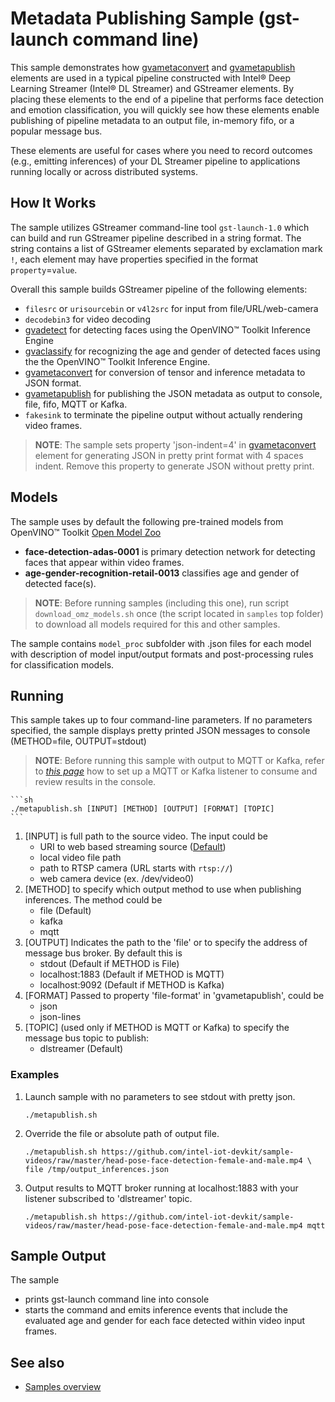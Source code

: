 # Metadata Publishing Sample (gst-launch command line)

This sample demonstrates how [gvametaconvert](../../../../docs/source/elements/gvametaconvert.md) and [gvametapublish](../../../../docs/source/elements/gvametapublish.md) elements are used in a typical pipeline constructed with Intel® Deep Learning Streamer (Intel® DL Streamer) and GStreamer elements. By placing these elements to the end of a pipeline that performs face detection and emotion classification, you will quickly see how these elements enable publishing of pipeline metadata to an output file, in-memory fifo, or a popular message bus.

These elements are useful for cases where you need to record outcomes (e.g., emitting inferences) of your DL Streamer pipeline to applications running locally or across distributed systems.

## How It Works
The sample utilizes GStreamer command-line tool `gst-launch-1.0` which can build and run GStreamer pipeline described in a string format.
The string contains a list of GStreamer elements separated by exclamation mark `!`, each element may have properties specified in the format `property`=`value`.

Overall this sample builds GStreamer pipeline of the following elements:
* `filesrc` or `urisourcebin` or `v4l2src` for input from file/URL/web-camera
* `decodebin3` for video decoding
* [gvadetect](../../../../docs/source/elements/gvadetect.md) for detecting faces using the OpenVINO™ Toolkit Inference Engine
* [gvaclassify](../../../../docs/source/elements/gvaclassify.md) for recognizing the age and gender of detected faces using the the OpenVINO™ Toolkit Inference Engine.
* [gvametaconvert](../../../../docs/source/elements/gvametaconvert.md) for conversion of tensor and inference metadata to JSON format.
* [gvametapublish](../../../../docs/source/elements/gvametapublish.md) for publishing the JSON metadata as output to console, file, fifo, MQTT or Kafka.
* `fakesink` to terminate the pipeline output without actually rendering video frames.

> **NOTE**: The sample sets property 'json-indent=4' in [gvametaconvert](../../../../docs/source/elements/gvametaconvert.md) element for generating JSON in pretty print format with 4 spaces indent. Remove this property to generate JSON without pretty print.

## Models

The sample uses by default the following pre-trained models from OpenVINO™ Toolkit [Open Model Zoo](https://github.com/openvinotoolkit/open_model_zoo)
*   __face-detection-adas-0001__ is primary detection network for detecting faces that appear within video frames.
*   __age-gender-recognition-retail-0013__ classifies age and gender of detected face(s).

> **NOTE**: Before running samples (including this one), run script `download_omz_models.sh` once (the script located in `samples` top folder) to download all models required for this and other samples.

The sample contains `model_proc` subfolder with .json files for each model with description of model input/output formats and post-processing rules for classification models.

## Running

This sample takes up to four command-line parameters. If no parameters specified, the sample displays pretty printed JSON messages to console (METHOD=file, OUTPUT=stdout)

> **NOTE**: Before running this sample with output to MQTT or Kafka, refer to [*this page*](./listener.md) how to set up a MQTT or Kafka listener to consume and review results in the console.

    ```sh
    ./metapublish.sh [INPUT] [METHOD] [OUTPUT] [FORMAT] [TOPIC]
    ```

1. [INPUT] is full path to the source video.
The input could be
    * URI to web based streaming source ([Default](https://github.com/intel-iot-devkit/sample-videos/raw/master/head-pose-face-detection-female-and-male.mp4))
    * local video file path
    * path to RTSP camera (URL starts with `rtsp://`)
    * web camera device (ex. /dev/video0)
1. [METHOD] to specify which output method to use when publishing inferences.
The method could be
    * file (Default)
    * kafka
    * mqtt
1. [OUTPUT] Indicates the path to the 'file' or to specify the address of message bus broker.
By default this is
    * stdout (Default if METHOD is File)
    * localhost:1883 (Default if METHOD is MQTT)
    * localhost:9092 (Default if METHOD is Kafka)
1. [FORMAT] Passed to property 'file-format' in 'gvametapublish', could be
    * json
    * json-lines
1. [TOPIC] (used only if METHOD is MQTT or Kafka) to specify the message bus topic to publish:
    * dlstreamer (Default)

### Examples
1. Launch sample with no parameters to see stdout with pretty json.
   ```
   ./metapublish.sh
   ```

1. Override the file or absolute path of output file.
    ```
    ./metapublish.sh https://github.com/intel-iot-devkit/sample-videos/raw/master/head-pose-face-detection-female-and-male.mp4 \
    file /tmp/output_inferences.json
    ```

1. Output results to MQTT broker running at localhost:1883 with your listener subscribed to 'dlstreamer' topic.
    ```
    ./metapublish.sh https://github.com/intel-iot-devkit/sample-videos/raw/master/head-pose-face-detection-female-and-male.mp4 mqtt
    ```

## Sample Output
The sample
* prints gst-launch command line into console
* starts the command and emits inference events that include the evaluated age and gender for each face detected within video input frames.

## See also
* [Samples overview](../../README.md)
